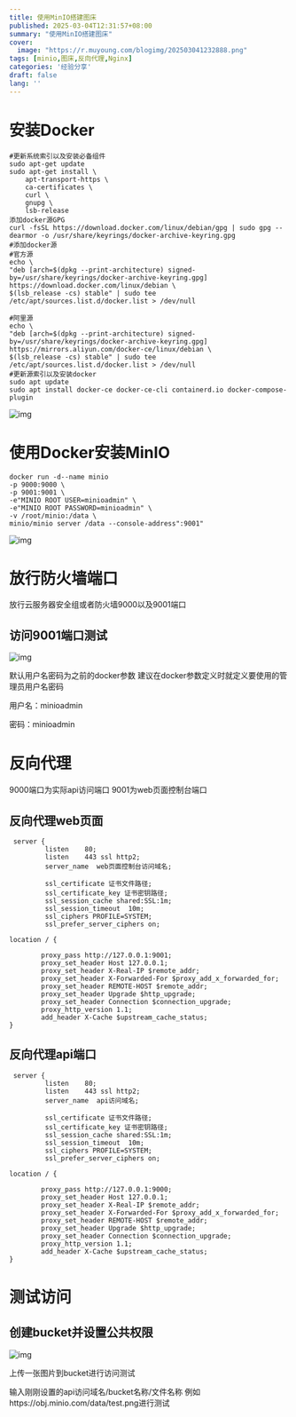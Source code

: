 ```yaml
---
title: 使用MinIO搭建图床
published: 2025-03-04T12:31:57+08:00
summary: "使用MinIO搭建图床"
cover:
  image: "https://r.muyoung.com/blogimg/202503041232888.png"
tags: [minio,图床,反向代理,Nginx]
categories: '经验分享'
draft: false 
lang: ''
---
```


# 安装Docker

```auto
#更新系统索引以及安装必备组件
sudo apt-get update
sudo apt-get install \
    apt-transport-https \
    ca-certificates \
    curl \
    gnupg \
    lsb-release
添加docker源GPG
curl -fsSL https://download.docker.com/linux/debian/gpg | sudo gpg --dearmor -o /usr/share/keyrings/docker-archive-keyring.gpg
#添加docker源
#官方源
echo \
"deb [arch=$(dpkg --print-architecture) signed-by=/usr/share/keyrings/docker-archive-keyring.gpg] https://download.docker.com/linux/debian \
$(lsb_release -cs) stable" | sudo tee /etc/apt/sources.list.d/docker.list > /dev/null

#阿里源
echo \
"deb [arch=$(dpkg --print-architecture) signed-by=/usr/share/keyrings/docker-archive-keyring.gpg] https://mirrors.aliyun.com/docker-ce/linux/debian \
$(lsb_release -cs) stable" | sudo tee /etc/apt/sources.list.d/docker.list > /dev/null
#更新源索引以及安装docker
sudo apt update
sudo apt install docker-ce docker-ce-cli containerd.io docker-compose-plugin
```

![img](https://r.muyoung.com/blogimg/202503041209211.png)

# 使用Docker安装MinIO

```
docker run -d--name minio
-p 9000:9000 \
-p 9001:9001 \
-e"MINIO ROOT USER=minioadmin" \
-e"MINIO ROOT PASSWORD=minioadmin" \
-v /root/minio:/data \
minio/minio server /data --console-address":9001"
```

![img](https://r.muyoung.com/blogimg/202503041213465.png)

# 放行防火墙端口

放行云服务器安全组或者防火墙9000以及9001端口

## 访问9001端口测试

![img](https://r.muyoung.com/blogimg/202503041231538.png)

默认用户名密码为之前的docker参数 建议在docker参数定义时就定义要使用的管理员用户名密码

用户名：minioadmin

密码：minioadmin

# 反向代理

9000端口为实际api访问端口 9001为web页面控制台端口

## 反向代理web页面

```
 server {
         listen    80;
         listen    443 ssl http2;
         server_name  web页面控制台访问域名;

         ssl_certificate 证书文件路径;
         ssl_certificate_key 证书密钥路径;
         ssl_session_cache shared:SSL:1m;
         ssl_session_timeout  10m;
         ssl_ciphers PROFILE=SYSTEM;
         ssl_prefer_server_ciphers on;

location / {

        proxy_pass http://127.0.0.1:9001;
        proxy_set_header Host 127.0.0.1;
        proxy_set_header X-Real-IP $remote_addr;
        proxy_set_header X-Forwarded-For $proxy_add_x_forwarded_for;
        proxy_set_header REMOTE-HOST $remote_addr;
        proxy_set_header Upgrade $http_upgrade;
        proxy_set_header Connection $connection_upgrade;
        proxy_http_version 1.1;      
        add_header X-Cache $upstream_cache_status;
}
```

## 反向代理api端口

```
 server {
         listen    80;
         listen    443 ssl http2;
         server_name  api访问域名;

         ssl_certificate 证书文件路径;
         ssl_certificate_key 证书密钥路径;
         ssl_session_cache shared:SSL:1m;
         ssl_session_timeout  10m;
         ssl_ciphers PROFILE=SYSTEM;
         ssl_prefer_server_ciphers on;

location / {

        proxy_pass http://127.0.0.1:9000;
        proxy_set_header Host 127.0.0.1;
        proxy_set_header X-Real-IP $remote_addr;
        proxy_set_header X-Forwarded-For $proxy_add_x_forwarded_for;
        proxy_set_header REMOTE-HOST $remote_addr;
        proxy_set_header Upgrade $http_upgrade;
        proxy_set_header Connection $connection_upgrade;
        proxy_http_version 1.1;      
        add_header X-Cache $upstream_cache_status;
}
```

# 测试访问

## 创建bucket并设置公共权限

![img](https://r.muyoung.com/blogimg/202503041227934.png)

上传一张图片到bucket进行访问测试

输入刚刚设置的api访问域名/bucket名称/文件名称 例如https://obj.minio.com/data/test.png进行测试